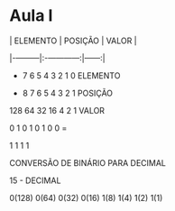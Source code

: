 # Aula I
| ELEMENTO | POSIÇÃO | VALOR | 

|-———|:-————:|——:|

- 7 6 5 4 3 2 1 0  ELEMENTO

- 8 7 6 5 4 3 2 1  POSIÇÃO

128 64 32 16 4 2 1 VALOR

0 1 0 1 0 1 0 0 =

1       1 1 1


CONVERSÃO DE BINÁRIO PARA DECIMAL

15 - DECIMAL

0(128) 0(64) 0(32) 0(16) 1(8) 1(4) 1(2) 1(1) 





